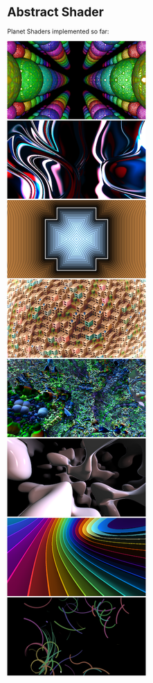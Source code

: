 Abstract Shader
===============


Planet Shaders implemented so far:

[![BumpyReflectingBalls.fuse](BumpyReflectingBalls_320x180.png)](BumpyReflectingBalls.md)
[![Crazyness.fuse](Crazyness_320x180.png)](Crazyness.md)
[![CrossDistance.fuse](CrossDistance_320x180.png)](CrossDistance.md)
[![Favela.fuse](Favela_320x180.png)](Favela.md)
[![Kali3D.fuse](Kali3D_320x180.png)](Kali3D.md)
[![Noisecube.fuse](Noisecube_320x180.png)](Noisecube.md)
[![RainbowSlices.fuse](RainbowSlices_320x180.png)](RainbowSlices.md)
[![Vine.fuse](Vine_320x180.png)](Vine.md)